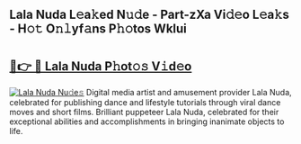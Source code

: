 ## Lala Nuda L𝚎a𝚔ed N𝚞𝚍e - Part-zXa Vi𝚍𝚎o L𝚎a𝚔s - H𝚘𝚝 O𝚗𝚕yf𝚊ns P𝚑𝚘tos Wklui

# <h2><a href="http://kf0xf4.oniu.top/?m=Lala+Nuda">🔗👉 🔴 Lala Nuda P𝚑ot𝚘𝚜 V𝚒d𝚎o</a></h2>

[![Lala Nuda Nu𝚍e𝚜](https://i.imgur.com/0qMVB7G.gif)](http://kf0xf4.oniu.top/?m=Lala+Nuda)
Digital media artist and amusement provider Lala Nuda, celebrated for publishing dance and lifestyle tutorials through viral dance moves and short films. Brilliant puppeteer Lala Nuda, celebrated for their exceptional abilities and accomplishments in bringing inanimate objects to life.  

